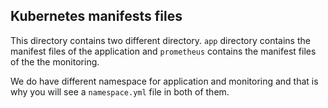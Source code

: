 ## Kubernetes manifests files

This directory contains two different directory. `app`  directory contains the manifest files of the application and `prometheus` contains the manifest files of the the monitoring.

We do have different namespace for application and monitoring and that is why you will see a `namespace.yml` file in both of them.